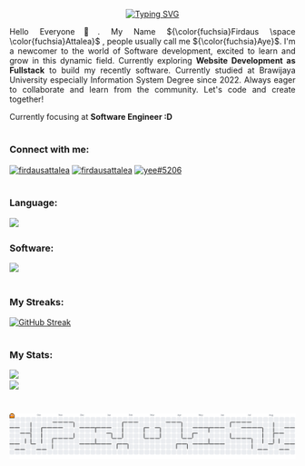<p align="center"> <a href="https://git.io/typing-svg"><img src="https://readme-typing-svg.demolab.com?font=Jacques+Francois+Shadow&size=25&duration=5500&pause=1000&color=D600FF&background=FF0D0000&vCenter=true&width=435&lines=Welkom+bij+Mijn+Dashboard!+%E3%83%84;Ik+ben+van+de+faculteit+Informatica+%3E%3C;Aangenaam+kennis+te+maken++(%E2%80%A2%CC%80%E1%B4%97%E2%80%A2%CC%81)%D9%88+%CC%91%CC%91" alt="Typing SVG" /></a></p>

<p align="justify">Hello Everyone👋. My Name ${\color{fuchsia}Firdaus \space \color{fuchsia}Attalea}$ , people usually call me ${\color{fuchsia}Aye}$. I'm a newcomer to the world of Software development, excited to learn and grow in this dynamic field. Currently exploring <strong>Website Development as Fullstack</strong> to build my recently software. Currently studied at Brawijaya University especially Information System Degree since 2022. Always eager to collaborate and learn from the community. Let's code and create together!</p> Currently focusing at <strong>Software Engineer :D</strong>

<h1 dir="auto"></h1>
<h3 align="left">Connect with me:</h3>
<p align="left">
<a href="https://linkedin.com/in/firdausattalea" target="blank"><img align="center" src="https://raw.githubusercontent.com/rahuldkjain/github-profile-readme-generator/master/src/images/icons/Social/linked-in-alt.svg" alt="firdausattalea" height="30" width="40" /></a>
<a href="https://instagram.com/firdausattalea" target="blank"><img align="center" src="https://raw.githubusercontent.com/rahuldkjain/github-profile-readme-generator/master/src/images/icons/Social/instagram.svg" alt="firdausattalea" height="30" width="40" /></a>
<a href="https://discord.gg/yee#5206" target="blank"><img align="center" src="https://raw.githubusercontent.com/rahuldkjain/github-profile-readme-generator/master/src/images/icons/Social/discord.svg" alt="yee#5206" height="30" width="40" /></a>
</p>

<h1 dir="auto"></h1>
<h3 align="left" > Language: </p>
<p align="left">
  <a href="https://skillicons.dev">
    <img src="https://skillicons.dev/icons?i=bootstrap,css,kotlin,java,html,js,laravel,react,php,nextjs,vite,flutter,nodejs,typescript,express,vue,nest" />
  </a>
</p>


<h3 align="left" > Software: </p>
  <a href="https://skillicons.dev">
    <img src="https://skillicons.dev/icons?i=git,figma,github,gitlab,mongodb,mysql" />
  </a>
</p>
  
<h1 dir="auto"></h1>
<h3> My Streaks: </h3>
<a href="https://git.io/streak-stats"><img src="https://streak-stats.demolab.com?user=FirdausAttalea&theme=burnt-neon" alt="GitHub Streak" /></a>
<br\>

<h1 dir="auto"></h1>
<h3>My Stats: </h3>
<picture>
  <source
    srcset="https://github-readme-stats.vercel.app/api?username=FirdausAttalea&theme=omni&show_icons=true&hide_border=false&count_private=true"
    media="(prefers-color-scheme: dark)"/>
  <img src="https://github-readme-stats.vercel.app/api?username=FirdausAttalea&theme=omni&show_icons=true&hide_border=false&count_private=true" />
</picture>
<br/>
  
<picture>
  <source
    srcset="https://github-readme-stats.vercel.app/api/top-langs/?username=FirdausAttalea&theme=omni&show_icons=true&hide_border=false&layout=compact"
    media="(prefers-color-scheme: dark)"
  />
  <img src="https://github-readme-stats.vercel.app/api/top-langs/?username=FirdausAttalea&theme=omni&show_icons=true&hide_border=false&layout=compact" />
</picture>

<h1 dir="auto"></h1>

<picture>
  <source media="(prefers-color-scheme: dark)" srcset="https://raw.githubusercontent.com/firdausattalea/firdausattalea/output/pacman-contribution-graph-dark.svg">
  <source media="(prefers-color-scheme: light)" srcset="https://raw.githubusercontent.com/firdausattalea/firdausattalea/output/pacman-contribution-graph.svg">
  <img alt="pacman contribution graph" src="https://raw.githubusercontent.com/firdausattalea/firdausattalea/output/pacman-contribution-graph.svg">
</picture>


